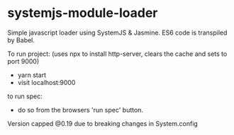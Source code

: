 # systemjs-module-loader
Simple javascript loader using SystemJS &amp; Jasmine.
ES6 code is transpiled by Babel.

To run project: (uses npx to install http-server, clears the cache and sets to port 9000)
- yarn start
- visit localhost:9000

to run spec:
- do so from the browsers 'run spec' button.

Version capped @0.19 due to breaking changes in System.config
